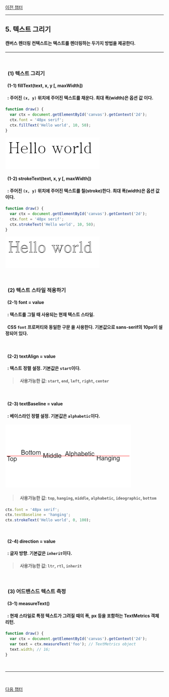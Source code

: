 [이전 챕터](./Style_Color.md)

---

## __5. 텍스트 그리기__
#### 캔버스 렌더링 컨텍스트는 텍스트를 렌더링하는 두가지 방법을 제공한다.

---

<br/>

### &nbsp; __(1) 텍스트 그리기__
#### &nbsp; __(1-1) fillText(text, x, y [, maxWidth])__
#### &nbsp; : 주어진 `(x, y)` 위치에 주어진 텍스트를 __채운다.__ __최대 폭(width)은 옵션 값__ 이다.

```javascript
function draw() {
  var ctx = document.getElementById('canvas').getContext('2d');
  ctx.font = '48px serif';
  ctx.fillText('Hello world', 10, 50);
}
```
![fillText][fillText]

[fillText]: ./img/fillText.png "fillText"

#### &nbsp; __(1-2) strokeText(text, x, y [, maxWidth])__
#### &nbsp; : 주어진 `(x, y)` 위치에 주어진 텍스트를 __칠(stroke)한다.__ __최대 폭(width)은 옵션 값__ 이다.
```javascript
function draw() {
  var ctx = document.getElementById('canvas').getContext('2d');
  ctx.font = '48px serif';
  ctx.strokeText('Hello world', 10, 50);
}
```
![strokeText][strokeText]

[strokeText]: ./img/strokeText.png "strokeText"

<br/>

### &nbsp; __(2) 텍스트 스타일 적용하기__
#### &nbsp; __(2-1) font = value__
#### &nbsp; : 텍스트를 그릴 때 사용되는 __현재 텍스트 스타일.__
#### &nbsp; __CSS `font` 프로퍼티와 동일한 구문__ 을 사용한다. 기본값으로 sans-serif의 10px이 설정되어 있다.

<br/>

#### &nbsp; __(2-2) textAlign = value__
#### &nbsp; : 텍스트 정렬 설정. 기본값은 `start`이다.
> #### &nbsp; 사용가능한 값: `start`, `end`, `left`, `right`, `center`

<br/>

#### &nbsp; __(2-3) textBaseline = value__
#### &nbsp; : 베이스라인 정렬 설정. 기본값은 `alphabetic`이다.
![text_Baseline][text_Baseline]

[text_Baseline]: ./img/text_Baseline.png "text_Baseline"
> #### &nbsp; 사용가능한 값: `top`, `hanging`, `middle`, `alphabetic`, `ideographic`, `bottom`
```javascript
ctx.font = '48px serif';
ctx.textBaseline = 'hanging';
ctx.strokeText('Hello world', 0, 100);
```

<br/>

#### &nbsp; __(2-4) direction = value__
#### &nbsp; : 글자 방향. 기본값은 `inherit`이다.
> #### &nbsp; 사용가능한 값: `ltr`, `rtl`, `inherit`

<br/>

### &nbsp; __(3) 어드밴스드 텍스트 측정__
#### &nbsp; __(3-1) measureText()__
#### &nbsp; : 현재 스타일로 특정 텍스트가 그려질 때의 폭, px 등을 포함하는 TextMetrics 객체 리턴.
```javascript
function draw() {
  var ctx = document.getElementById('canvas').getContext('2d');
  var text = ctx.measureText('foo'); // TextMetrics object
  text.width; // 16;
}
```

<br/>

---

<br/>


[다음 챕터](./Using_Images.md)